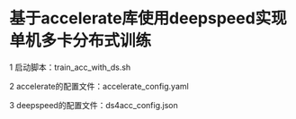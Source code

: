 # 基于accelerate库使用deepspeed实现单机多卡分布式训练
1 启动脚本：train_acc_with_ds.sh

2 accelerate的配置文件：accelerate_config.yaml

3 deepspeed的配置文件：ds4acc_config.json


